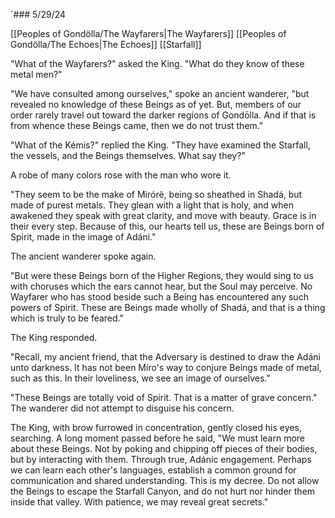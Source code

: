  `### 5/29/24

[[Peoples of Gondölla/The Wayfarers|The Wayfarers]] [[Peoples of Gondölla/The Echoes|The Echoes]] [[Starfall]]

"What of the Wayfarers?" asked the King. "What do they know of these metal men?"

"We have consulted among ourselves," spoke an ancient wanderer, "but revealed no knowledge of these Beings as of yet. But, members of our order rarely travel out toward the darker regions of Gondōlla. And if that is from whence these Beings came, then we do not trust them."

"What of the Kémis?" replied the King. "They have examined the Starfall, the vessels, and the Beings themselves. What say they?"

A robe of many colors rose with the man who wore it. 

"They seem to be the make of Mirórë, being so sheathed in Shadá, but made of purest metals. They glean with a light that is holy, and when awakened they speak with great clarity, and move with beauty. Grace is in their every step. Because of this, our hearts tell us, these are Beings born of Spirit, made in the image of Adáni."

The ancient wanderer spoke again.

"But were these Beings born of the Higher Regions, they would sing to us with choruses which the ears cannot hear, but the Soul may perceive. No Wayfarer who has stood beside such a Being has encountered any such powers of Spirit. These are Beings made wholly of Shadá, and that is a thing which is truly to be feared."

The King responded.

"Recall, my ancient friend, that the Adversary is destined to draw the Adáni unto darkness. It has not been Míro's way to conjure Beings made of metal, such as this. In their loveliness, we see an image of ourselves."

"These Beings are totally void of Spirit. That is a matter of grave concern." The wanderer did not attempt to disguise his concern.

The King, with brow furrowed in concentration, gently closed his eyes, searching. A long moment passed before he said, "We must learn more about these Beings. Not by poking and chipping off pieces of their bodies, but by interacting with them. Through true, Adánic engagement. Perhaps we can learn each other's languages, establish a common ground for communication and shared understanding. This is my decree. Do not allow the Beings to escape the Starfall Canyon, and do not hurt nor hinder them inside that valley. With patience, we may reveal great secrets."